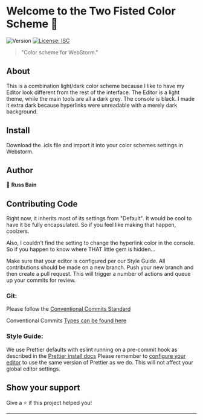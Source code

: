 # Welcome to the Two Fisted Color Scheme 👋

![Version](https://img.shields.io/badge/version-1.0.0-blue.svg?cacheSeconds=2592000)
[![License: ISC](https://img.shields.io/badge/License-ISC-yellow.svg)](#)

> "Color scheme for WebStorm."

## About
This is a combination light/dark color scheme because I like to have my Editor look different from the rest of the interface.
The Editor is a light theme, while the main tools are all a dark grey. The console is black. I made it extra dark because hyperlinks
were unreadable with a merely dark background. 

## Install

Download the .icls file and import it into your color schemes settings in Webstorm.


## Author

👤 **Russ Bain**

## Contributing Code

Right now, it inherits most of its settings from "Default". It would be cool to have it be fully encapsulated. So if you feel like making that happen, coolzers.

Also, I couldn't find the setting to change the hyperlink color in the console. So if you happen to know where THAT little gem is hidden...

Make sure that your editor is configured per our Style Guide. All contributions should be made on a new branch. Push your new branch and then create a pull request. This will trigger a number of actions and queue up your commits for review.

### Git:

Please follow the [Conventional Commits Standard](https://www.conventionalcommits.org/en/v1.0.0/)

Conventional Commits [Types can be found here](https://github.com/commitizen/conventional-commit-types/blob/master/index.json)

### Style Guide:

We use Prettier defaults with eslint running on a pre-commit hook as described in the [Prettier install docs](https://prettier.io/docs/en/install.html)
Please remember to [configure your editor](https://prettier.io/docs/en/editors.html) to use the same version of Prettier as we do. This will not affect your global editor settings.

## Show your support

Give a ⭐️ if this project helped you!

---
